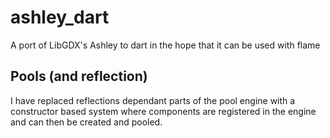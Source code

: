 # ashley_dart

A port of LibGDX's Ashley to dart in the hope that it can be used with flame

## Pools (and reflection)

I have replaced reflections dependant parts of the pool engine with a constructor based system where components are registered in the engine and can then be created and pooled.
